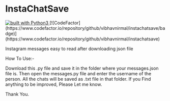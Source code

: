 # InstaChatSave

<a href="https://www.python.org/" rel="nofollow">
  <img src="https://camo.githubusercontent.com/a44e54c153aa262717a8871d64fa112bd9f06345/68747470733a2f2f696d672e736869656c64732e696f2f62616467652f6275696c74253230776974682d507974686f6e332d677265656e2e737667" alt="built with Python3" data-canonical-src="https://img.shields.io/badge/built%20with-Python3-green.svg" style="max-width:100%;">
</a>
[![CodeFactor](https://www.codefactor.io/repository/github/vibhavnirmal/instachatsave/badge)](https://www.codefactor.io/repository/github/vibhavnirmal/instachatsave)

Instagram messages easy to read after downloading json file

How To Use:-

  Download this .py file and save it in the folder where your messages.json file is.
  Then open the messages.py file and enter the username of the person.
  All the chats will be saved as .txt file in that folder.
  If you Find anything to be improved, Please Let me know.

 Thank You.
